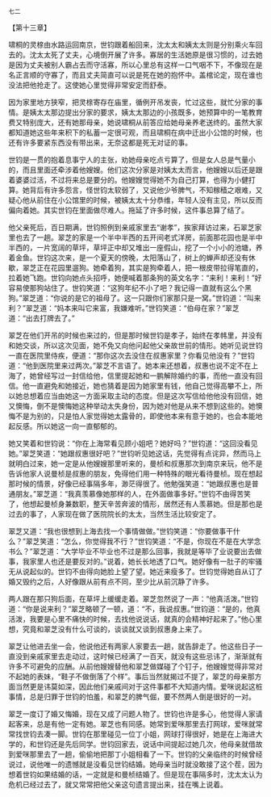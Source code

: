     七二 

   【第十三章】

   啸桐的灵榇由水路运回南京，世钧跟着船回来，沈太太和姨太太则是分别乘火车回去的。沈太太死了丈夫，心境倒开展了许多。寡居的生活她原是很习惯的，过去她是因为丈夫被别人霸占去而守活寡，所以心里总有这样一口气咽不下，不像现在是名正言顺的守寡了，而且丈夫简直可以说是死在她的抱怀中。盖棺论定，现在谁也没法把他抢走了。这使她心里觉得非常安定而舒泰。

   因为家里地方狭窄，把灵榇寄存在庙里，循例开吊发丧，忙过这些，就忙分家的事情。是姨太太那边提出分家的要求，姨太太那边的小孩既多，她预算中的一笔教育费又特别庞大，还有她那母亲，她说啸桐从前答应给她母亲养老送终的。虽然大家都知道她这些年来积下的私蓄一定很可观，而且啸桐在病中迁出小公馆的时候，也还有许多要紧东西没有带出来，无奈这都是死无对证的事。

   世钧是一贯的抱着息事宁人的主张，劝她母亲吃点亏算了，但是女人总是气量小的，而且里面还牵涉着他嫂嫂。他们这次分家是对姨太太而言，他嫂嫂以后还是跟着婆婆过活，不过将来总是要分的。他嫂嫂觉得她不为自己打算，也得为小健打算。她背后有许多怨言，怪世钧太软弱了，又说他少爷脾气，不知稼穑之艰难，又疑心他从前住在小公馆里的时候，被姨太太十分恭维，年轻人没有主见，所以反而偏向着她。其实世钧在里面做尽难人。拖延了许多时候，这件事总算了结了。

   他父亲死后，百日期满，世钧照例到亲戚家里去“谢孝”，挨家拜访过来，石翠芝家里也去了一趟。翠芝的家是一个半中半西的五开间老式洋房，前面那花园也是半中半西的，一片宽阔的草坪，草坪正中却又堆出一座假山，挖了一个小小的池塘，养着金鱼。世钧这次来，是一个夏天的傍晚，太阳落山了，树上的蝉声却还没有休歇，翠芝正在花园里遛狗。她牵着狗，其实是狗牵着人，把一根皮带拉得笔直的，拉着她飞跑。世钧向她点头招呼，她便喊着那条狗的英文名字：“来利！来利！”好容易使那狗站住了。世钧笑道：“这狗年纪不小了吧？我记得一直就有这么个黑狗。”翠芝道：“你说的是它的祖母了。这一只跟你们家那只是一窝。”世钧道：“叫来利？”翠芝道：“妈本来叫它来富，我嫌难听。”世钧笑道：“伯母在家？”翠芝道：“出去打牌去了。”

   翠芝在他们开吊的时候也来过的，但是那时候世钧是孝子，始终在孝帏里，并没有和她交谈，所以这次见面，她不免又向他问起他父亲故世前的情形。她听见说世钧一直在医院里侍疾，便道：“那你这次去没住在叔惠家里？你看见他没有？”世钧道：“他到医院里来过两次。”翠芝不言语了。她本来还想着，叔惠也说不定不在上海了，她曾经写过一封信给他，信里提起她和一鹏解除婚约的事，而他一直没有回信。他一直避免和她接近，她也猜着是因为她家里有钱，他自己觉得高攀不上，所以她总想着应当由她这一方面采取主动的态度。但是这次写信给他他没有回信，她又懊悔，倒不是懊悔她这种举动太失身份，因为她对他是从来不想到这些的。她懊悔不是为别的，只是怕人家觉得她太露骨的，即使他本来有意于她的，也会本能地起反感。所以她这一向一直郁郁的。

   她又笑着和世钧说：“你在上海常看见顾小姐吧？她好吗？”世钧道：“这回没看见她。”翠芝笑道：“她跟叔惠很好吧？”世钧听见她这话，先觉得有点诧异，然而马上就明白过来，她一定是从他嫂嫂那里听来的，曼桢和叔惠那次到南京来玩，他不是告诉他家人说曼桢是叔惠的朋友，免得他们用一种特殊的眼光看待曼桢。现在想起那时候的情景，好像已经事隔多年，渺茫得很了。他勉强笑道：“她跟叔惠也是普通朋友。”翠芝道：“我真羡慕像她那样的人，在外面做事多好。”世钧不由得苦笑了，他想起曼桢身兼数职，整天辛苦奔波的情形，居然还有人羡慕她。但是那也是过去的事了，人家现在做了医院院长的太太，当然生活比较安定了。

   翠芝又道：“我也很想到上海去找一个事情做做。”世钧笑道：“你要做事干什么？”翠芝笑道：“怎么，你觉得我不行？”世钧笑道：“不是，你现在不是在大学念书么？”翠芝道：“大学毕业不毕业也不过是那么回事，我就是等毕了业说要出去做事，我家里人也还是要反对的。”说着，她长长地透了口气。她好像有一肚子的牢骚无从说起似的。世钧不由得向她脸上望了望。她近来瘦多了。世钧觉得她自从订了婚又毁约之后，人好像跟从前有点不同，至少比从前沉静了许多。

   两人跟在那只狗后面，在草坪上缓缓走着。翠芝忽然说了一声：“他真活泼。”世钧道：“你是说来利？”翠芝略顿了一顿，道：“不，我说叔惠。”世钧道：“是的，他真活泼，我要是心里不痛快的时候，去找他说说话，就真的会精神好起来了。”他心里想，究竟和翠芝没有什么可谈的，谈谈就又谈到叔惠身上来了。

   翠芝让他进去坐一会，他说他还有两家人家要去一趟，就告辞走了。他这些日子一直没到亲戚家里去走动过，这时候已经满了一百天，就没有这些忌讳了，渐渐就有许多不可避免的应酬。从前他嫂嫂替他和翠芝做媒碰了个钉子，他嫂嫂觉得非常对不起她的表妹，“鞋子不做倒落了个样”。事后当然就揭过不提了，翠芝的母亲那方面当然更是讳莫如深，因此他们亲戚间对于这件事都不大知道内情。爱咪说起这桩事情，总是归罪于世钧的怕羞，和翠芝的脾气倔，要不然两人倒是很好的一对。

   翠芝一度订了婚又悔婚，现在又成了问题人物了。世钧也许是多心，他觉得人家请起客来，总是有他一定有她。翠芝也有同感。她常到爱咪那里去打网球，爱咪就常常找世钧去凑一脚。世钧在那里碰见一位丁小姐，网球打得很好，她是在上海进大学的，和世钧还是先后同学。世钧回家去，说话中间提起过她几次，他母亲就借故到爱咪那里去了一趟，偷偷地把那丁小姐相看了一下。世钧的父亲临终的时候曾经说过，说他唯一的遗憾就是没看见世钧结婚。她母亲当时就没敢接了这个茬，因为想着世钧如果结婚的话，一定就是和曼桢结婚了。但是现在事隔多时，沈太太认为危机已经过去了，就又常常把他父亲这句遗言提出来，挂在嘴上说着。

